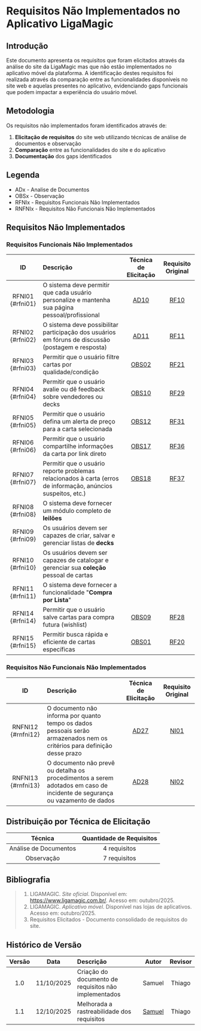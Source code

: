 # Requisitos Não Implementados no Aplicativo LigaMagic

## Introdução

Este documento apresenta os requisitos que foram elicitados através da análise do site da LigaMagic mas que não estão implementados no aplicativo móvel da plataforma. A identificação destes requisitos foi realizada através da comparação entre as funcionalidades disponíveis no site web e aquelas presentes no aplicativo, evidenciando gaps funcionais que podem impactar a experiência do usuário móvel.

## Metodologia

Os requisitos não implementados foram identificados através de:

1. **Elicitação de requisitos** do site web utilizando técnicas de análise de documentos e observação
2. **Comparação** entre as funcionalidades do site e do aplicativo
3. **Documentação** dos gaps identificados

## Legenda

- ADx - Analise de Documentos
- OBSx - Observação
- RFNIx - Requisitos Funcionais Não Implementados
- RNFNIx - Requisitos Não Funcionais Não Implementados

## Requisitos Não Implementados

### Requisitos Funcionais Não Implementados

|      **ID**      | **Descrição**                                                                                                 |           **Técnica de Elicitação**            |         **Requisito Original**          |
| :--------------: | :------------------------------------------------------------------------------------------------------------ | :--------------------------------------------: | :-------------------------------------: |
| RFNI01 {#rfni01} | O sistema deve permitir que cada usuário personalize e mantenha sua página pessoal/profissional               | [AD10](../tecnicas/analise_documentos.md#ad10) | [RF10](./requisitos_elicitados.md#rf10) |
| RFNI02 {#rfni02} | O sistema deve possibilitar participação dos usuários em fóruns de discussão (postagem e resposta)            | [AD11](../tecnicas/analise_documentos.md#ad11) | [RF11](./requisitos_elicitados.md#rf11) |
| RFNI03 {#rfni03} | Permitir que o usuário filtre cartas por qualidade/condição                                                   |    [OBS02](../tecnicas/observacao.md#obs02)    | [RF21](./requisitos_elicitados.md#rf21) |
| RFNI04 {#rfni04} | Permitir que o usuário avalie ou dê feedback sobre vendedores ou decks                                        |    [OBS10](../tecnicas/observacao.md#obs10)    | [RF29](./requisitos_elicitados.md#rf29) |
| RFNI05 {#rfni05} | Permitir que o usuário defina um alerta de preço para a carta selecionada                                     |    [OBS12](../tecnicas/observacao.md#obs12)    | [RF31](./requisitos_elicitados.md#rf31) |
| RFNI06 {#rfni06} | Permitir que o usuário compartilhe informações da carta por link direto                                       |    [OBS17](../tecnicas/observacao.md#obs17)    | [RF36](./requisitos_elicitados.md#rf36) |
| RFNI07 {#rfni07} | Permitir que o usuário reporte problemas relacionados à carta (erros de informação, anúncios suspeitos, etc.) |    [OBS18](../tecnicas/observacao.md#obs18)    | [RF37](./requisitos_elicitados.md#rf37) |
| RFNI08 {#rfni08} | O sistema deve fornecer um módulo completo de **leilões**                                                     |                                                |                                         |
| RFNI09 {#rfni09} | Os usuários devem ser capazes de criar, salvar e gerenciar listas de **decks**                                |                                                |                                         |
| RFNI10 {#rfni10} | Os usuários devem ser capazes de catalogar e gerenciar sua **coleção** pessoal de cartas                      |                                                |                                         |
| RFNI11 {#rfni11} | O sistema deve fornecer a funcionalidade "**Compra por Lista**"                                               |                                                |                                         |
| RFNI14 {#rfni14} | Permitir que o usuário salve cartas para compra futura (wishlist)                                             |    [OBS09](../tecnicas/observacao.md#obs09)    | [RF28](./requisitos_elicitados.md#rf28) |
| RFNI15 {#rfni15} | Permitir busca rápida e eficiente de cartas específicas                                                       |    [OBS01](../tecnicas/observacao.md#obs01)    | [RF20](./requisitos_elicitados.md#rf20) |

### Requisitos Não Funcionais Não Implementados

|       **ID**       | **Descrição**                                                                                                              |           **Técnica de Elicitação**            |         **Requisito Original**          |
| :----------------: | :------------------------------------------------------------------------------------------------------------------------- | :--------------------------------------------: | :-------------------------------------: |
| RNFNI12 {#rnfni12} | O documento não informa por quanto tempo os dados pessoais serão armazenados nem os critérios para definição desse prazo   | [AD27](../tecnicas/analise_documentos.md#ad27) | [NI01](./requisitos_elicitados.md#ni01) |
| RNFNI13 {#rnfni13} | O documento não prevê ou detalha os procedimentos a serem adotados em caso de incidente de segurança ou vazamento de dados | [AD28](../tecnicas/analise_documentos.md#ad28) | [NI02](./requisitos_elicitados.md#ni02) |

## Distribuição por Técnica de Elicitação

|      **Técnica**      | **Quantidade de Requisitos** |
| :-------------------: | :--------------------------: |
| Análise de Documentos |         4 requisitos         |
|      Observação       |         7 requisitos         |

## Bibliografia

> 1. LIGAMAGIC. _Site oficial_. Disponível em: https://www.ligamagic.com.br/. Acesso em: outubro/2025.
> 2. LIGAMAGIC. _Aplicativo móvel_. Disponível nas lojas de aplicativos. Acesso em: outubro/2025.
> 3. Requisitos Elicitados - Documento consolidado de requisitos do site.

## Histórico de Versão

| Versão |    Data    | Descrição                                            |                    Autor                    | Revisor |
| :----: | :--------: | :--------------------------------------------------- | :-----------------------------------------: | :-----: |
|  1.0   | 11/10/2025 | Criação do documento de requisitos não implementados |                   Samuel                    | Thiago  |
|  1.1   | 12/10/2025 | Melhorada a rastreabilidade dos requisitos           | [Samuel](https://github.com/samuelncaetano) | Thiago  |
